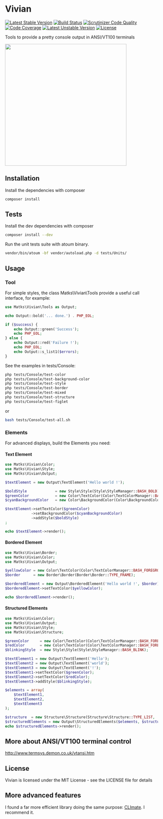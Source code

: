 Vivian
======

[![Latest Stable Version](https://poser.pugx.org/matks/vivian/v/stable.svg)](https://packagist.org/packages/matks/vivian)
[![Build Status](https://travis-ci.org/matks/Vivian.png)](https://travis-ci.org/matks/Vivian)
[![Scrutinizer Code Quality](https://scrutinizer-ci.com/g/matks/Vivian/badges/quality-score.png?b=master)](https://scrutinizer-ci.com/g/matks/Vivian/?branch=master)
[![Code Coverage](https://scrutinizer-ci.com/g/matks/Vivian/badges/coverage.png?b=master)](https://scrutinizer-ci.com/g/matks/Vivian/?branch=master)
[![Latest Unstable Version](https://poser.pugx.org/matks/vivian/v/unstable.svg)](https://packagist.org/packages/matks/vivian)
[![License](https://poser.pugx.org/matks/vivian/license.svg)](https://packagist.org/packages/matks/vivian)

Tools to provide a pretty console output in ANSI/VT100 terminals

<img src="https://cloud.githubusercontent.com/assets/3830050/5061655/3202b658-6da0-11e4-8211-dce2fef12fc6.png" width="400px"/>

## Installation

Install the dependencies with composer
```bash
composer install
```

## Tests

Install the dev dependencies with composer
```bash
composer install --dev
```

Run the unit tests suite with atoum binary.
```bash
vendor/bin/atoum -bf vendor/autoload.php -d tests/Units/
```

## Usage

### Tool

For simple styles, the class Matks\Vivian\Tools provide a useful call interface, for example:
```php
use Matks\Vivian\Tools as Output;

echo Output::bold('... done.') . PHP_EOL;

if ($success) {
	echo Output::green('Success');
	echo PHP_EOL;
} else {
	echo Output::red('Failure !');
	echo PHP_EOL;
	echo Output::s_list1($errors);
}
```

See the examples in tests/Console:
```bash
php tests/Console/test-color
php tests/Console/test-background-color
php tests/Console/test-style
php tests/Console/test-border
php tests/Console/test-mixed
php tests/Console/test-structure
php tests/Console/test-figlet
```
or
```bash
bash tests/Console/test-all.sh
```

### Elements

For advanced displays, build the Elements you need:

#### Text Element

```php
use Matks\Vivian\Color;
use Matks\Vivian\Style;
use Matks\Vivian\Output;

$textElement = new Output\TextElement('Hello world !');

$boldStyle             = new Style\Style(Style\StyleManager::BASH_BOLD);
$greenColor            = new Color\TextColor(Color\TextColorManager::BASH_FOREGROUND_GREEN);
$cyanBackgroundColor   = new Color\BackgroundColor(Color\BackgroundColorManager::BASH_BACKGROUND_CYAN);

$textElement->setTextColor($greenColor)
            ->setBackgroundColor($cyanBackgroundColor)
            ->addStyle($boldStyle)
;

echo $textElement->render();
```

#### Bordered Element

```php
use Matks\Vivian\Border;
use Matks\Vivian\Color;
use Matks\Vivian\Output;

$yellowColor = new Color\TextColor(Color\TextColorManager::BASH_FOREGROUND_YELLOW);
$border      = new Border\Border(Border\Border::TYPE_FRAME);

$borderedElement = new Output\BorderedElement('Hello world !', $border);
$borderedElement->setTextColor($yellowColor);

echo $borderedElement->render();
```

#### Structured Elements

```php
use Matks\Vivian\Color;
use Matks\Vivian\Output;
use Matks\Vivian\Style;
use Matks\Vivian\Structure;

$greenColor     = new Color\TextColor(Color\TextColorManager::BASH_FOREGROUND_GREEN);
$redColor       = new Color\TextColor(Color\TextColorManager::BASH_FOREGROUND_RED);
$blinkingStyle  = new Style\Style(Style\StyleManager::BASH_BLINK);

$textElement1 = new Output\TextElement('Hello');
$textElement2 = new Output\TextElement('world');
$textElement3 = new Output\TextElement('!');
$textElement1->setTextColor($greenColor);
$textElement2->setTextColor($redColor);
$textElement3->addStyle($blinkingStyle);

$elements = array(
    $textElement1,
    $textElement2,
    $textElement3
);

$structure  = new Structure\Structure(Structure\Structure::TYPE_LIST, '#', '  ');
$structuredElements = new Output\StructuredElements($elements, $structure);
echo $structuredElements->render();
```

## More about ANSI/VT100 terminal control

http://www.termsys.demon.co.uk/vtansi.htm

## License

Vivian is licensed under the MIT License - see the LICENSE file for details

## More advanced features

I found a far more efficient library doing the same purpose: [CLImate](https://github.com/thephpleague/climate). I recommend it.
